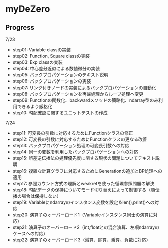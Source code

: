 # myDeZero

## Progress
7/23 
 - step01: Variable classの実装
 - step02: Function, Square classの実装
 - step03: Exp classの実装
 - step04: 中心差分近似による数値微分の実装
 - step05: バックプロパゲーションのテキスト説明
 - step06: バックプロパゲーションの実装
 - step07: リンク付きノードの実装によるバックプロパゲーションの自動化
 - step08: バックプロパゲーションを再帰処理からループ処理へ変更
 - step09: Functionの関数化、backwardメソッドの簡略化、ndarray型のみ利用できるよう厳格化
 - step10: 勾配確認に関するユニットテストの作成

7/24
 - step11: 可変長の引数に対応するためにFunctionクラスの修正
 - step12: 可変長の引数に対応するためにFunctionクラスの更なる改善
 - step13: バックプロパゲーション処理の可変長引数への対応
 - step14: 同一の変数を利用したバックプロパゲーションへの対応
 - step15: 誤差逆伝播法の処理優先度に関する現状の問題についてテキスト説明
 - step16: 複雑な計算グラフに対応するためにGenerationの追加とBP処理への適用
 - step17: 参照カウント方式の理解とweakrefを使った循環参照問題の解決
 - step18: 勾配データの保持についてモード切り替えによって制御する（順伝播の場合は保持しない）
 - step19: Variableにndarrayのインスタンス変数を設定＆len(),print()への対応
 - step20: 演算子のオーバーロード1（Variableインスタンス同士の演算に対応）
 - step21: 演算子のオーバーロード2（int,floatとの混合演算、左項ndarrayのケースへの対応）
 - step22: 演算子のオーバーロード3（減算、除算、乗算、負数に対応）
